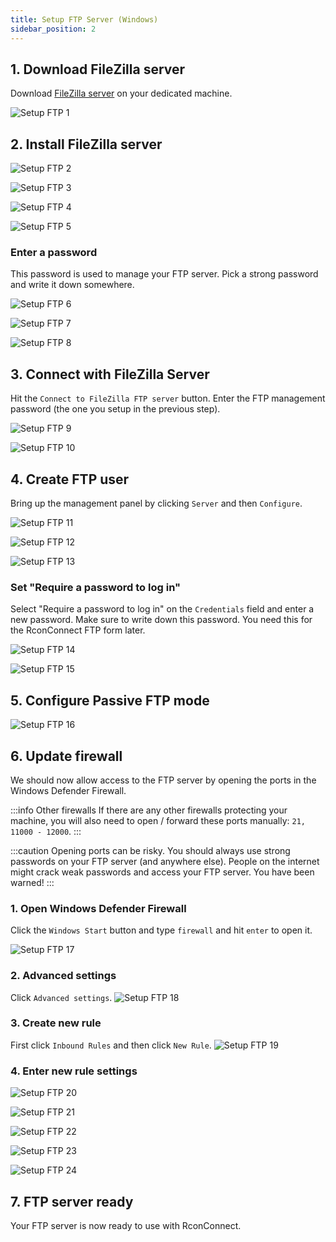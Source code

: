 ```yaml
---
title: Setup FTP Server (Windows)
sidebar_position: 2
---
```


## 1. Download FileZilla server
Download [FileZilla server](https://filezilla-project.org/download.php?type=server) on your dedicated machine.

![Setup FTP 1](/img/getting_started/rconconnect/getting_started/setup_ftp_1.jpeg)

## 2. Install FileZilla server

![Setup FTP 2](/img/getting_started/rconconnect/getting_started/setup_ftp_2.jpeg)

![Setup FTP 3](/img/getting_started/rconconnect/getting_started/setup_ftp_3.jpeg)

![Setup FTP 4](/img/getting_started/rconconnect/getting_started/setup_ftp_4.jpeg)

![Setup FTP 5](/img/getting_started/rconconnect/getting_started/setup_ftp_5.jpeg)

### Enter a password
This password is used to manage your FTP server. Pick a strong password and write it down somewhere.

![Setup FTP 6](/img/getting_started/rconconnect/getting_started/setup_ftp_6.jpeg)

![Setup FTP 7](/img/getting_started/rconconnect/getting_started/setup_ftp_7.jpeg)

![Setup FTP 8](/img/getting_started/rconconnect/getting_started/setup_ftp_8.jpeg)

## 3. Connect with FileZilla Server
Hit the `Connect to FileZilla FTP server` button. Enter the FTP management password (the one you setup in the previous step).

![Setup FTP 9](/img/getting_started/rconconnect/getting_started/setup_ftp_9.jpeg)

![Setup FTP 10](/img/getting_started/rconconnect/getting_started/setup_ftp_10.jpeg)

## 4. Create FTP user
Bring up the management panel by clicking `Server` and then `Configure`.

![Setup FTP 11](/img/getting_started/rconconnect/getting_started/setup_ftp_11.jpeg)

![Setup FTP 12](/img/getting_started/rconconnect/getting_started/setup_ftp_12.jpeg)

![Setup FTP 13](/img/getting_started/rconconnect/getting_started/setup_ftp_13.jpeg)

### Set "Require a password to log in"
Select "Require a password to log in" on the `Credentials` field and enter a new password.
Make sure to write down this password. You need this for the RconConnect FTP form later.

![Setup FTP 14](/img/getting_started/rconconnect/getting_started/setup_ftp_14.jpeg)

![Setup FTP 15](/img/getting_started/rconconnect/getting_started/setup_ftp_15.jpeg)

## 5. Configure Passive FTP mode

![Setup FTP 16](/img/getting_started/rconconnect/getting_started/setup_ftp_16.jpeg)

## 6. Update firewall
We should now allow access to the FTP server by opening the ports in the Windows Defender Firewall. 

:::info Other firewalls
If there are any other firewalls protecting your machine, you will also need to open / forward these ports manually: `21, 11000 - 12000`.
:::

:::caution
Opening ports can be risky. You should always use strong passwords on your FTP server (and anywhere else). People on the internet might crack weak passwords and access your FTP server.
You have been warned!
:::

### 1. Open Windows Defender Firewall
Click the `Windows Start` button and type `firewall` and hit `enter` to open it.

![Setup FTP 17](/img/getting_started/rconconnect/getting_started/setup_ftp_17.jpeg)

### 2. Advanced settings
Click `Advanced settings`.
![Setup FTP 18](/img/getting_started/rconconnect/getting_started/setup_ftp_18.jpeg)

### 3. Create new rule
First click `Inbound Rules` and then click `New Rule`.
![Setup FTP 19](/img/getting_started/rconconnect/getting_started/setup_ftp_19.jpeg)

### 4. Enter new rule settings

![Setup FTP 20](/img/getting_started/rconconnect/getting_started/setup_ftp_20.jpeg)

![Setup FTP 21](/img/getting_started/rconconnect/getting_started/setup_ftp_21.jpeg)

![Setup FTP 22](/img/getting_started/rconconnect/getting_started/setup_ftp_22.jpeg)

![Setup FTP 23](/img/getting_started/rconconnect/getting_started/setup_ftp_23.jpeg)

![Setup FTP 24](/img/getting_started/rconconnect/getting_started/setup_ftp_24.jpeg)

## 7. FTP server ready
Your FTP server is now ready to use with RconConnect.